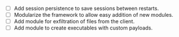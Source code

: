 - [ ] Add session persistence to save sessions between restarts.
- [ ] Modularize the framework to allow easy addition of new modules.
- [ ] Add module for exfiltration of files from the client.
- [ ] Add module to create executables with custom payloads.